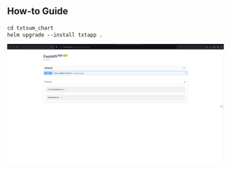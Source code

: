 

## How-to Guide
```shell
cd txtsum_chart
helm upgrade --install txtapp .
```

![image alt text](<pic/deploy on K8s.png>)

